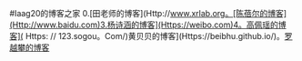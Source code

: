 #Iaag20的博客之家 0.[田老师的博客](Http://www.xrlab.org。[陈蓓尔的博客](Http://www.baidu.com)3.杨诗涵的博客](Https://weibo.com)4。高佩瑶的博客]( Https: // 123.sogou。Com/)黄贝贝的博客](Https://beibhu.github.io/)。[罗越攀的博客](Http://weibo.com)
